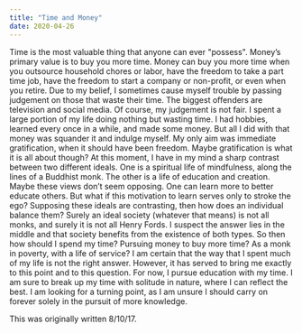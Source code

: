 ```yaml
---
title: "Time and Money"
date: 2020-04-26
---
```


Time is the most valuable thing that anyone can ever "possess". Money’s primary value is to buy you more time. Money can buy you more time when you outsource household chores or labor, have the freedom to take a part time job, have the freedom to start a company or non-profit, or even when you retire.
Due to my belief, I sometimes cause myself trouble by passing judgement on those that waste their time. The biggest offenders are television and social media. Of course, my judgement is not fair. I spent a large portion of my life doing nothing but wasting time. I had hobbies, learned every once in a while, and made some money. But all I did with that money was squander it and indulge myself. My only aim was immediate gratification, when it should have been freedom.
Maybe gratification is what it is all about though? At this moment, I have in my mind a sharp contrast between two different ideals. One is a spiritual life of mindfulness, along the lines of a Buddhist monk. The other is a life of education and creation. Maybe these views don’t seem opposing. One can learn more to better educate others. But what if this motivation to learn serves only to stroke the ego?
Supposing these ideals are contrasting, then how does an individual balance them? Surely an ideal society (whatever that means) is not all monks, and surely it is not all Henry Fords. I suspect the answer lies in the middle and that society benefits from the existence of both types.
So then how should I spend my time? Pursuing money to buy more time? As a monk in poverty, with a life of service? I am certain that the way that I spent much of my life is not the right answer. However, it has served to bring me exactly to this point and to this question.
For now, I pursue education with my time. I am sure to break up my time with solitude in nature, where I can reflect the best. I am looking for a turning point, as I am unsure I should carry on forever solely in the pursuit of more knowledge.

This was originally written 8/10/17.
